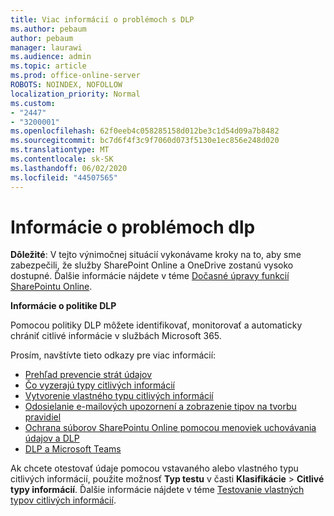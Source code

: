 ```yaml
---
title: Viac informácií o problémoch s DLP
ms.author: pebaum
author: pebaum
manager: laurawi
ms.audience: admin
ms.topic: article
ms.prod: office-online-server
ROBOTS: NOINDEX, NOFOLLOW
localization_priority: Normal
ms.custom:
- "2447"
- "3200001"
ms.openlocfilehash: 62f0eeb4c058285158d012be3c1d54d09a7b8482
ms.sourcegitcommit: bc7d6f4f3c9f7060d073f5130e1ec856e248d020
ms.translationtype: MT
ms.contentlocale: sk-SK
ms.lasthandoff: 06/02/2020
ms.locfileid: "44507565"
---
```

# <a name="information-about-dlp-issues"></a>Informácie o problémoch dlp

**Dôležité**: V tejto výnimočnej situácií vykonávame kroky na to, aby sme zabezpečili, že služby SharePoint Online a OneDrive zostanú vysoko dostupné. Ďalšie informácie nájdete v téme [Dočasné úpravy funkcií SharePointu Online](https://aka.ms/ODSPAdjustments).

**Informácie o politike DLP**

Pomocou politiky DLP môžete identifikovať, monitorovať a automaticky chrániť citlivé informácie v službách Microsoft 365.

Prosím, navštívte tieto odkazy pre viac informácií:

- [Prehľad prevencie strát údajov](https://docs.microsoft.com/microsoft-365/compliance/data-loss-prevention-policies)
- [Čo vyzerajú typy citlivých informácií](https://docs.microsoft.com/microsoft-365/compliance/sensitive-information-type-entity-definitions)
- [Vytvorenie vlastného typu citlivých informácií](https://docs.microsoft.com/microsoft-365/compliance/create-a-custom-sensitive-information-type)
- [Odosielanie e-mailových upozornení a zobrazenie tipov na tvorbu pravidiel](https://docs.microsoft.com/microsoft-365/compliance/use-notifications-and-policy-tips)
- [Ochrana súborov SharePointu Online pomocou menoviek uchovávania údajov a DLP](https://docs.microsoft.com/microsoft-365/compliance/protect-sharepoint-online-files-with-office-365-labels-and-dlp)
- [DLP a Microsoft Teams](https://docs.microsoft.com/microsoft-365/compliance/dlp-microsoft-teams)

Ak chcete otestovať údaje pomocou vstavaného alebo vlastného typu citlivých informácií, použite možnosť **Typ testu** v časti **Klasifikácie**  >  **Citlivé typy informácií**. Ďalšie informácie nájdete v téme [Testovanie vlastných typov citlivých informácií](https://docs.microsoft.com/microsoft-365/compliance/create-a-custom-sensitive-information-type#create-custom-sensitive-information-types-in-the-security--compliance-center).